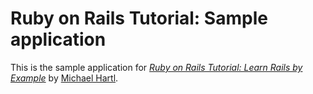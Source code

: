 # Ruby on Rails Tutorial: Sample application 

This is the sample application for 
[*Ruby on Rails Tutorial: Learn Rails by Example*](http://railstutorial.org)
by [Michael Hartl](http://michaelhartl.com/).
